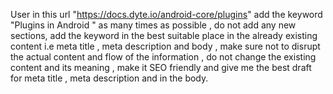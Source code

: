 User
in this url "https://docs.dyte.io/android-core/plugins" add the keyword "Plugins in Android " as many times as possible , do not add  any new sections, add  the keyword in the best suitable place in the already existing content i.e meta title , meta description and body , make sure not to disrupt the actual content and flow of the information , do not change the existing content and its meaning , make it SEO friendly and give me the best draft for meta title , meta description and in the body. 